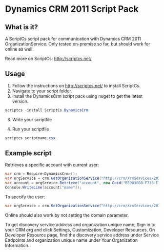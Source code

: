 # Dynamics CRM 2011 Script Pack

## What is it?
A ScriptCs script pack for communication with Dynamics CRM 2011 OrganizationService.
Only tested on-premise so far, but should work for online as well. 

Read more on ScriptCs: http://scriptcs.net/

## Usage
1. Follow the instructions on http://scriptcs.net/ to install ScriptCs. 
3. Navigate to your script folder.
2. Install the DynamicsCrm script pack using nuget to get the latest version.
```csharp
scriptcs -install ScriptCs.DynamicsCrm
```

3. Write your scriptfile

4. Run your scriptfile
```csharp
scriptcs scriptname.csx
```

## Example script
Retrieves a specific account with current user:
```csharp
var crm = Require<DynamicsCrm>();
var orgService = crm.GetOrganizationService("http://crm/XrmServices/2011/Discovery.svc", "organization unique name");
var account = orgService.Retrieve("account", new Guid("B39030B8-F736-E111-9E16-0800277C14DD"), new ColumnSet(true));
Console.WriteLine(account["name"]);
```

To specify the user:
```csharp
var orgService = crm.GetOrganizationService("http://crm/XrmServices/2011/Discovery.svc", "organization unique name", "user", "password", "domain");
```

Online should also work by not setting the domain parameter.

To get discovery service address and organization unique name, 
Sign in to your CRM org and click Settings, Customization, Developer Resources.
On Developer Resource page, find the discovery service address under Service Endpoints and organization unique name under Your Organization Information.


